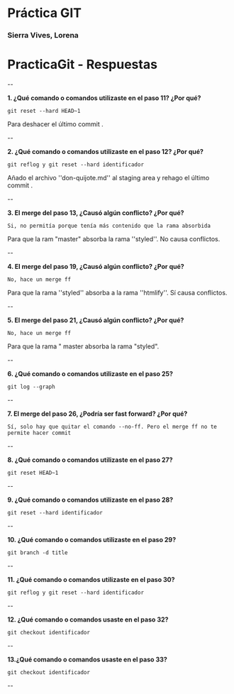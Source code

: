 # Práctica GIT

### Sierra Vives, Lorena



# PracticaGit - Respuestas

--

**1. ¿Qué comando o comandos utilizaste en el paso 11? ¿Por qué?**

`git reset --hard HEAD~1` 

Para deshacer el último commit .

--

**2. ¿Qué comando o comandos utilizaste en el paso 12? ¿Por qué?**

`git reflog y git reset --hard identificador`

Añado el archivo ''don-quijote.md'' al staging area y rehago el último commit .

--

**3. El merge del paso 13, ¿Causó algún conflicto? ¿Por qué?**

`Si, no permitía porque tenía más contenido que la rama absorbida`

Para que la ram "master" absorba la rama  ''styled''.
No causa conflictos.

--

**4. El merge del paso 19, ¿Causó algún conflicto? ¿Por qué?**

`No, hace un merge ff`

Para que la rama ''styled'' absorba a la rama ''htmlify''.
Sí causa conflictos.

--

**5. El merge del paso 21, ¿Causó algún conflicto? ¿Por qué?**

`No, hace un merge ff`

Para que la rama " master absorba la rama "styled".

--

**6. ¿Qué comando o comandos utilizaste en el paso 25?**

`git log --graph`

--

**7. El merge del paso 26, ¿Podría ser fast forward? ¿Por qué?**

`Sí, solo hay que quitar el comando --no-ff. Pero el merge ff no te permite hacer commit` 

--

**8. ¿Qué comando o comandos utilizaste en el paso 27?**

`git reset HEAD~1`

--

**9. ¿Qué comando o comandos utilizaste en el paso 28?**

`git reset --hard identificador`

--

**10. ¿Qué comando o comandos utilizaste en el paso 29?**

`git branch -d title`

--

**11. ¿Qué comando o comandos utilizaste en el paso 30?**

`git reflog y git reset --hard identificador`

--

**12. ¿Qué comando o comandos usaste en el paso 32?**

`git checkout identificador`

--

**13.¿Qué comando o comandos usaste en el paso 33?**

`git checkout identificador`

--
